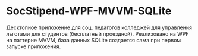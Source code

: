 # SocStipend-WPF-MVVM-SQLite
Десктопное приложение для соц. педагогов колледжей для управления льготами для студентов (бесплатный проездной). 
Реализовано на WPF на паттерне MVVM, база данных SQLite  создается сама при первом запуске приложения.
